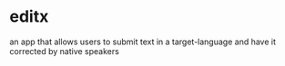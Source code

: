# editx
 an app that allows users to submit text in a target-language and have it corrected by native speakers
